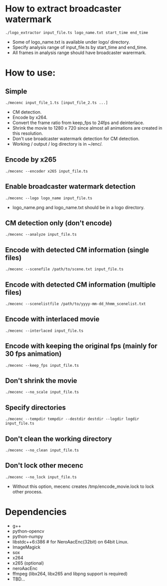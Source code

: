 # How to extract broadcaster watermark
    ./logo_extractor input_file.ts logo_name.txt start_time end_time
* Some of logo\_name.txt is available under logo/ directory.
* Specify analysis range of input\_file.ts by start\_time and end\_time.
* All frames in analysis range should have broadcaster warermark.

# How to use:

## Simple
    ./mecenc input_file_1.ts [input_file_2.ts ...]
* CM detection.
* Encode by x264.
* Convert the frame ratio from keep\_fps to 24fps and deinterlace.
* Shrink the movie to 1280 x 720 since almost all animations are created in this resolution.
* Don't use broadcaster watermark detection for CM detection.
* Working / output / log directory is in ~/enc/.

## Encode by x265
    ./mecenc --encoder x265 input_file.ts

## Enable broadcaster watermark detection
    ./mecenc --logo logo_name input_file.ts
* logo\_name.png and logo\_name.txt should be in a logo directory.

## CM detection only (don't encode)
    ./mecenc --analyze input_file.ts

## Encode with detected CM information (single files)
    ./mecenc --scenefile /path/to/scene.txt input_file.ts

## Encode with detected CM information (multiple files)
    ./mecenc --scenelistfile /path/to/yyyy-mm-dd_hhmm_scenelist.txt

## Encode with interlaced movie
    ./mecenc --interlaced input_file.ts

## Encode with keeping the original fps (mainly for 30 fps animation)
    ./mecenc --keep_fps input_file.ts

## Don't shrink the movie
    ./mecenc --no_scale input_file.ts

## Specify directories
    ./mecenc --tempdir tempdir --destdir destdir --logdir logdir input_file.ts

## Don't clean the working directory
    ./mecenc --no_clean input_file.ts

## Don't lock other mecenc
    ./mecenc --no_lock input_file.ts
* Without this option, mecenc creates /tmp/encode\_movie.lock to lock other process.

# Dependencies
* g++
* python-opencv
* python-numpy
* libstdc++6:i386  # for NeroAacEnc(32bit) on 64bit Linux.
* ImageMagick
* sox
* x264
* x265 (optional)
* neroAacEnc
* ffmpeg (libx264, libx265 and libpng support is required)
* TBD...
